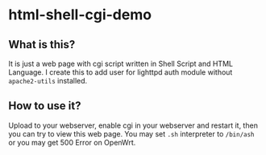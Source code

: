 # html-shell-cgi-demo
## What is this?  
It is just a web page with cgi script written in Shell Script and HTML Language. I create this to add user for lighttpd auth module without `apache2-utils` installed.
## How to use it?
Upload to your webserver, enable cgi in your webserver and restart it, then you can try to view this web page. You may set `.sh` interpreter to `/bin/ash` or you may get 500 Error on OpenWrt.